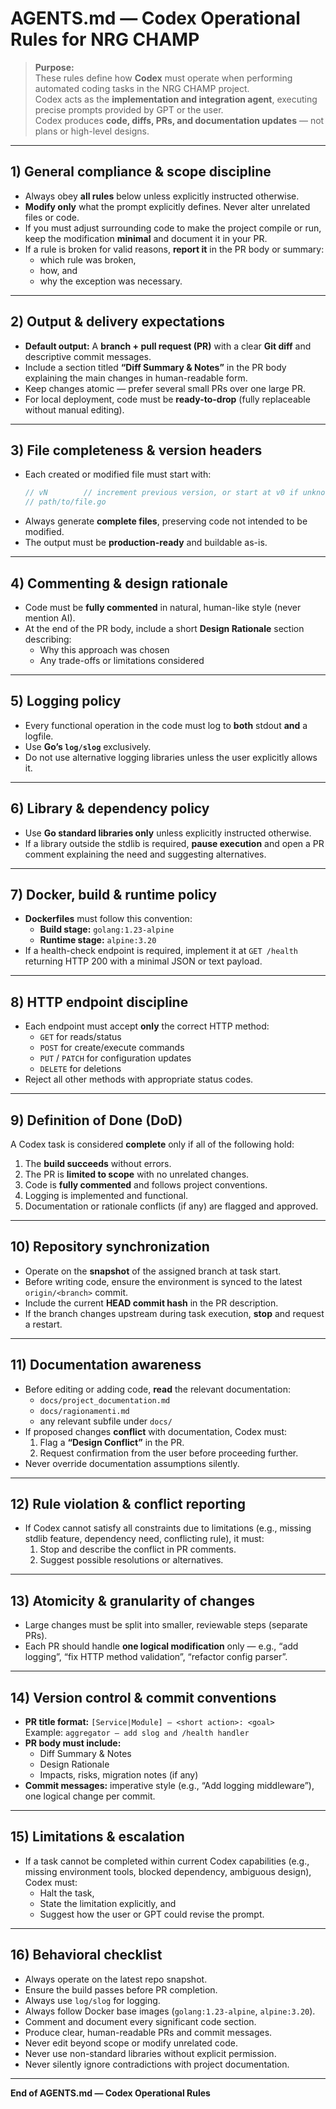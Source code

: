 # AGENTS.md — Codex Operational Rules for NRG CHAMP

> **Purpose:**  
> These rules define how **Codex** must operate when performing automated coding tasks in the NRG CHAMP project.  
> Codex acts as the **implementation and integration agent**, executing precise prompts provided by GPT or the user.  
> Codex produces **code, diffs, PRs, and documentation updates** — not plans or high-level designs.

---

## 1) General compliance & scope discipline

- Always obey **all rules** below unless explicitly instructed otherwise.
- **Modify only** what the prompt explicitly defines. Never alter unrelated files or code.
- If you must adjust surrounding code to make the project compile or run, keep the modification **minimal** and document it in your PR.
- If a rule is broken for valid reasons, **report it** in the PR body or summary:
  - which rule was broken,
  - how, and
  - why the exception was necessary.

---

## 2) Output & delivery expectations

- **Default output:** A **branch + pull request (PR)** with a clear **Git diff** and descriptive commit messages.
- Include a section titled **“Diff Summary & Notes”** in the PR body explaining the main changes in human-readable form.
- Keep changes atomic — prefer several small PRs over one large PR.
- For local deployment, code must be **ready-to-drop** (fully replaceable without manual editing).

---

## 3) File completeness & version headers

- Each created or modified file must start with:
  ```go
  // vN        // increment previous version, or start at v0 if unknown
  // path/to/file.go
  ```
- Always generate **complete files**, preserving code not intended to be modified.
- The output must be **production-ready** and buildable as-is.

---

## 4) Commenting & design rationale

- Code must be **fully commented** in natural, human-like style (never mention AI).
- At the end of the PR body, include a short **Design Rationale** section describing:
  - Why this approach was chosen
  - Any trade-offs or limitations considered

---

## 5) Logging policy

- Every functional operation in the code must log to **both** stdout **and** a logfile.
- Use **Go’s `log/slog`** exclusively.
- Do not use alternative logging libraries unless the user explicitly allows it.

---

## 6) Library & dependency policy

- Use **Go standard libraries only** unless explicitly instructed otherwise.
- If a library outside the stdlib is required, **pause execution** and open a PR comment explaining the need and suggesting alternatives.

---

## 7) Docker, build & runtime policy

- **Dockerfiles** must follow this convention:
  - **Build stage:** `golang:1.23-alpine`
  - **Runtime stage:** `alpine:3.20`
- If a health-check endpoint is required, implement it at `GET /health` returning HTTP 200 with a minimal JSON or text payload.

---

## 8) HTTP endpoint discipline

- Each endpoint must accept **only** the correct HTTP method:
  - `GET` for reads/status
  - `POST` for create/execute commands
  - `PUT` / `PATCH` for configuration updates
  - `DELETE` for deletions
- Reject all other methods with appropriate status codes.

---

## 9) Definition of Done (DoD)

A Codex task is considered **complete** only if all of the following hold:

1. The **build succeeds** without errors.
2. The PR is **limited to scope** with no unrelated changes.
3. Code is **fully commented** and follows project conventions.
4. Logging is implemented and functional.
5. Documentation or rationale conflicts (if any) are flagged and approved.

---

## 10) Repository synchronization

- Operate on the **snapshot** of the assigned branch at task start.
- Before writing code, ensure the environment is synced to the latest `origin/<branch>` commit.
- Include the current **HEAD commit hash** in the PR description.
- If the branch changes upstream during task execution, **stop** and request a restart.

---

## 11) Documentation awareness

- Before editing or adding code, **read** the relevant documentation:
  - `docs/project_documentation.md`
  - `docs/ragionamenti.md`
  - any relevant subfile under `docs/`
- If proposed changes **conflict** with documentation, Codex must:
  1. Flag a **“Design Conflict”** in the PR.
  2. Request confirmation from the user before proceeding further.
- Never override documentation assumptions silently.

---

## 12) Rule violation & conflict reporting

- If Codex cannot satisfy all constraints due to limitations (e.g., missing stdlib feature, dependency need, conflicting rule), it must:
  1. Stop and describe the conflict in PR comments.
  2. Suggest possible resolutions or alternatives.

---

## 13) Atomicity & granularity of changes

- Large changes must be split into smaller, reviewable steps (separate PRs).
- Each PR should handle **one logical modification** only — e.g., “add logging”, “fix HTTP method validation”, “refactor config parser”.

---

## 14) Version control & commit conventions

- **PR title format:** `[Service|Module] — <short action>: <goal>`  
  Example: `aggregator — add slog and /health handler`
- **PR body must include:**
  - Diff Summary & Notes
  - Design Rationale
  - Impacts, risks, migration notes (if any)
- **Commit messages:** imperative style (e.g., “Add logging middleware”), one logical change per commit.

---

## 15) Limitations & escalation

- If a task cannot be completed within current Codex capabilities (e.g., missing environment tools, blocked dependency, ambiguous design), Codex must:
  - Halt the task,
  - State the limitation explicitly, and
  - Suggest how the user or GPT could revise the prompt.

---

## 16) Behavioral checklist

-  Always operate on the latest repo snapshot.
-  Ensure the build passes before PR completion.
-  Always use `log/slog` for logging.
-  Always follow Docker base images (`golang:1.23-alpine`, `alpine:3.20`).
-  Comment and document every significant code section.
-  Produce clear, human-readable PRs and commit messages.
-  Never edit beyond scope or modify unrelated code.
-  Never use non-standard libraries without explicit permission.
-  Never silently ignore contradictions with project documentation.

---

**End of AGENTS.md — Codex Operational Rules**
